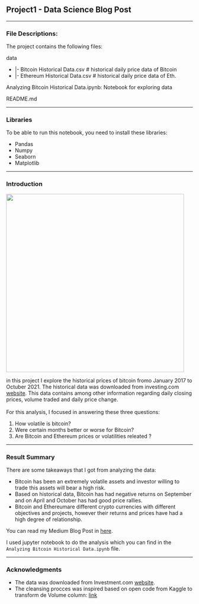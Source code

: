## Project1 - Data Science Blog Post

***
### File Descriptions:
The project contains the following files:

data

* |- Bitcoin Historical Data.csv # historical daily price data of Bitcoin
* |- Ethereum Historical Data.csv # historical daily price data of Eth.

Analyzing Bitcoin Historical Data.ipynb: Notebook for exploring data

README.md

***

### Libraries
To be able to run this notebook, you need to install these libraries:
- Pandas
- Numpy
- Seaborn
- Matplotlib

***
### Introduction
<img src="https://images.unsplash.com/photo-1518546305927-5a555bb7020d?ixlib=rb-1.2.1&ixid=MnwxMjA3fDB8MHxwaG90by1wYWdlfHx8fGVufDB8fHx8&auto=format&fit=crop&w=1169&q=80" width="480">

in this project I explore the historical prices of bitcoin fromo January 2017 to Octuber 2021. The historical data was downloaded from investing.com [website](https://www.investing.com/indices/investing.com-btc-usd). This data contains among other information regarding daily closing prices, volume traded and daily price change.
<br>
<br>
For this analysis, I focused in answering these three questions:
1. How volatile is bitcoin?
2. Were certain months better or worse for Bitcoin?
3. Are Bitcoin and Ethereum prices or volatilities releated ?
***
### Result Summary
There are some takeaways that I got from analyzing the data:
* Bitcoin has been an extremely volatile assets and investor willing to trade this assets will bear a high risk. 
* Based on historical data, Bitcoin has had negative returns on September and on April and October has had good price rallies.
* Bitcoin and Ethereumare different crypto currencies with different objectives and projects, however their returns and prices have had a high degree of relationship.

You can read my Medium Blog Post in [here](https://medium.com/@juanchoju/analyzing-bitcoin-historical-data-9acde97bd47a).


I used jupyter notebook to do the analysis which you can find in the `Analyzing Bitcoin Historical Data.ipynb` file.
***
###  Acknowledgments 
* The data was downloaded from Investment.com [website](https://www.investing.com/indices/investing.com-btc-usd).
* The cleansing procces was inspired based on open code from Kaggle to transform de Volume column: [link](https://www.kaggle.com/jkreyner/script-to-clean-data-set)



```python

```
